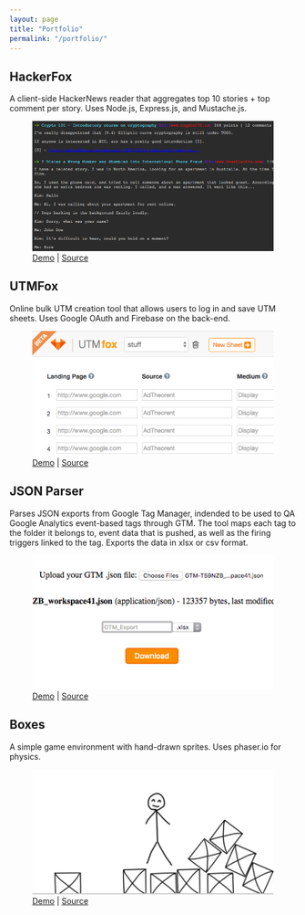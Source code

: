 ```yaml
---
layout: page
title: "Portfolio"
permalink: "/portfolio/"
---
```


HackerFox
--------
A client-side HackerNews reader that aggregates top 10 stories + top comment per story. Uses Node.js, Express.js, and Mustache.js.
<figure>
	<a href="https://hackerfox.herokuapp.com/">
    	<img src="/hackerfoximg.png"/>
	</a>
    <figcaption><a href="https://hackerfox.herokuapp.com/" target="_blank_">Demo</a> | <a href="https://github.com/eastandwestwind/hackerfox" target="_blank_">Source</a></figcaption>
</figure>


UTMFox
--------
Online bulk UTM creation tool that allows users to log in and save UTM sheets. Uses Google OAuth and Firebase on the back-end.
<figure>
	<a href="http://catherine.work/utmbuilder">
    	<img src="/utmimg.png" />
    </a>
    <figcaption><a href="http://catherine.work/utmbuilder" target="_blank_">Demo</a> | <a href="https://github.com/eastandwestwind/utmbuilder" target="_blank_">Source</a></figcaption>
</figure>


JSON Parser
--------
Parses JSON exports from Google Tag Manager, indended to be used to QA Google Analytics event-based tags through GTM. The tool maps each tag to the folder it belongs to, event data that is pushed, as well as the firing triggers linked to the tag. Exports the data in xlsx or csv format.
<figure>
	<a href="http://catherine.work/gtm-json-converter/">
    	<img src="/gtmjsonimg.png" />
    </a>
    <figcaption><a href="http://catherine.work/gtm-json-converter/" target="_blank_">Demo</a> | <a href="https://github.com/eastandwestwind/gtm-json-converter" target="_blank_">Source</a></figcaption>
</figure>


Boxes
--------
A simple game environment with hand-drawn sprites. Uses phaser.io for physics.
<figure>
	<a href="http://catherine.work/boxes">
    	<img src="/boxesimg.png" />
    </a>
    <figcaption><a href="http://catherine.work/boxes" target="_blank_">Demo</a> | <a href="https://github.com/eastandwestwind/boxes" target="_blank_">Source</a></figcaption>
</figure>
